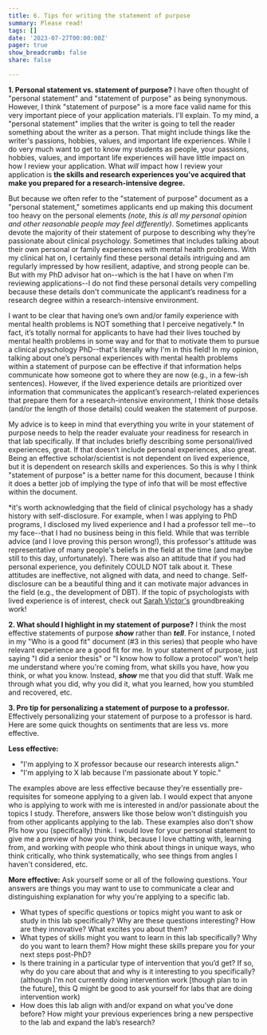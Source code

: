 ```yaml
---
title: 6. Tips for writing the statement of purpose
summary: Please read!
tags: []
date: '2023-07-27T00:00:00Z'
pager: true
show_breadcrumb: false
share: false

---
```


**1. Personal statement vs. statement of purpose?** I have often thought of "personal statement" and "statement of purpose" as being synonymous. However, I think "statement of purpose" is a more face valid name for this very important piece of your application materials. I'll explain. To my mind, a "personal statement" implies that the writer is going to tell the reader something about the writer as a person. That might include things like the writer's passions, hobbies, values, and important life experiences. While I do very much want to get to know my students as people, your passions, hobbies, values, and important life experiences will have little impact on how I review your application. What *will* impact how I review your application is **the skills and research experiences you've acquired that make you prepared for a research-intensive degree.** 

But because we often refer to the "statement of purpose" document as a "personal statement," sometimes applicants end up making this document too heavy on the personal elements *(note, this is all my personal opinion and other reasonable people may feel differently)*. Sometimes applicants devote the majority of their statement of purpose to describing why they’re passionate about clinical psychology. Sometimes that includes talking about their own personal or family experiences with mental health problems. With my clinical hat on, I certainly find these personal details intriguing and am regularly impressed by how resilient, adaptive, and strong people can be. But with my PhD advisor hat on--which is the hat I have on when I'm reviewing applications--I do not find these personal details very compelling because these details don't communicate the applicant’s readiness for a research degree within a research-intensive environment.
 
I want to be clear that having one’s own and/or family experience with mental health problems is NOT something that I perceive negatively.* In fact, it’s totally normal for applicants to have had their lives touched by mental health problems in some way and for that to motivate them to pursue a clinical pyschology PhD--that's literally why I'm in this field! In my opinion, talking about one’s personal experiences with mental health problems within a statement of purpose can be effective if that information helps communicate how someone got to where they are now (e.g., in a few-ish sentences). However, if the lived experience details are prioritized over information that communicates the applicant’s research-related experiences that prepare them for a research-intensive environment, I think those details (and/or the length of those details) could weaken the statement of purpose.

My advice is to keep in mind that everything you write in your statement of purpose needs to help the reader evaluate your readiness for research in that lab specifically. If that includes briefly describing some personal/lived experiences, great. If that doesn’t include personal experiences, also great. Being an effective scholar/scientist is not dependent on lived experience, but it is dependent on research skills and experiences. So this is why I think "statement of purpose" is a better name for this document, because I think it does a better job of implying the type of info that will be most effective within the document.

*it's worth acknowledging that the field of clinical psychology has a shady history with self-disclosure. For example, when I was applying to PhD programs, I disclosed my lived experience and I had a professor tell me--to my face--that I had no business being in this field. While that was terrible advice (and I love proving this person wrong!), this professor's attitude was representative of many people's beliefs in the field at the time (and maybe still to this day, unfortunately). There was also an attitude that if you had personal experience, you definitely COULD NOT talk about it. These attitudes are ineffective, not aligned with data, and need to change. Self-disclosure can be a beautiful thing and it can motivate major advances in the field (e.g., the development of DBT). If the topic of psychologists with lived experience is of interest, check out [Sarah Victor's](https://pubmed.ncbi.nlm.nih.gov/35748769/) groundbreaking work!

**2. What should I highlight in my statement of purpose?** I think the most effective statements of purpose ***show*** rather than ***tell***. For instance, I noted in my "Who is a good fit" document (#3 in this series) that people who have relevant experience are a good fit for me. In your statement of purpose, just saying "I did a senior thesis" or "I know how to follow a protocol" won't help me understand where you're coming from, what skills you have, how you think, or what you know. Instead, ***show*** me that you did that stuff. Walk me through what you did, why you did it, what you learned, how you stumbled and recovered, etc.

**3. Pro tip for personalizing a statement of purpose to a professor.** Effectively personalizing your statement of purpose to a professor is hard. Here are some quick thoughts on sentiments that are less vs. more effective. 

**Less effective:** 
- "I'm applying to X professor because our research interests align."
- "I'm applying to X lab because I'm passionate about Y topic." 

The examples above are less effective because they're essentially pre-requisites for someone applying to a given lab. I would expect that anyone who is applying to work with me is interested in and/or passionate about the topics I study. Therefore, answers like those below won't distinguish you from other applicants applying to the lab. These examples also don't show PIs how you (specifically) think. I would love for your personal statement to give me a preview of how you think, because I love chatting with, learning from, and working with people who think about things in unique ways, who think critically, who think systematically, who see things from angles I haven't considered, etc. 

**More effective:** Ask yourself some or all of the following questions. Your answers are things you may want to use to communicate a clear and distinguishing explanation for why you're applying to a specific lab. 
- What types of specific questions or topics might you want to ask or study in this lab specifically? Why are these questions interesting? How are they innovative? What excites you about them?
- What types of skills might you want to learn in this lab specifically? Why do you want to learn them? How might these skills prepare you for your next steps post-PhD? 
- Is there training in a particular type of intervention that you’d get? If so, why do you care about that and why is it interesting to you specifically? (although I'm not currently doing intervention work [though plan to in the future], this Q might be good to ask yourself for labs that are doing intervention work)
- How does this lab align with and/or expand on what you’ve done before? How might your previous experiences bring a new perspective to the lab and expand the lab’s research?
